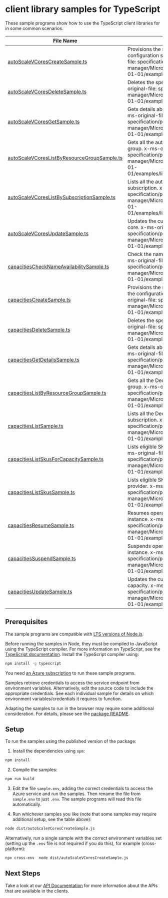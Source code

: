 # client library samples for TypeScript

These sample programs show how to use the TypeScript client libraries for in some common scenarios.

| **File Name**                                                                           | **Description**                                                                                                                                                                                                                                     |
| --------------------------------------------------------------------------------------- | --------------------------------------------------------------------------------------------------------------------------------------------------------------------------------------------------------------------------------------------------- |
| [autoScaleVCoresCreateSample.ts][autoscalevcorescreatesample]                           | Provisions the specified auto scale v-core based on the configuration specified in the request. x-ms-original-file: specification/powerbidedicated/resource-manager/Microsoft.PowerBIdedicated/stable/2021-01-01/examples/createAutoScaleVCore.json |
| [autoScaleVCoresDeleteSample.ts][autoscalevcoresdeletesample]                           | Deletes the specified auto scale v-core. x-ms-original-file: specification/powerbidedicated/resource-manager/Microsoft.PowerBIdedicated/stable/2021-01-01/examples/deleteAutoScaleVCore.json                                                        |
| [autoScaleVCoresGetSample.ts][autoscalevcoresgetsample]                                 | Gets details about the specified auto scale v-core. x-ms-original-file: specification/powerbidedicated/resource-manager/Microsoft.PowerBIdedicated/stable/2021-01-01/examples/getAutoScaleVCore.json                                                |
| [autoScaleVCoresListByResourceGroupSample.ts][autoscalevcoreslistbyresourcegroupsample] | Gets all the auto scale v-cores for the given resource group. x-ms-original-file: specification/powerbidedicated/resource-manager/Microsoft.PowerBIdedicated/stable/2021-01-01/examples/listAutoScaleVCoresInResourceGroup.json                     |
| [autoScaleVCoresListBySubscriptionSample.ts][autoscalevcoreslistbysubscriptionsample]   | Lists all the auto scale v-cores for the given subscription. x-ms-original-file: specification/powerbidedicated/resource-manager/Microsoft.PowerBIdedicated/stable/2021-01-01/examples/listAutoScaleVCoresInSubscription.json                       |
| [autoScaleVCoresUpdateSample.ts][autoscalevcoresupdatesample]                           | Updates the current state of the specified auto scale v-core. x-ms-original-file: specification/powerbidedicated/resource-manager/Microsoft.PowerBIdedicated/stable/2021-01-01/examples/updateAutoScaleVCore.json                                   |
| [capacitiesCheckNameAvailabilitySample.ts][capacitieschecknameavailabilitysample]       | Check the name availability in the target location. x-ms-original-file: specification/powerbidedicated/resource-manager/Microsoft.PowerBIdedicated/stable/2021-01-01/examples/checkNameAvailability.json                                            |
| [capacitiesCreateSample.ts][capacitiescreatesample]                                     | Provisions the specified Dedicated capacity based on the configuration specified in the request. x-ms-original-file: specification/powerbidedicated/resource-manager/Microsoft.PowerBIdedicated/stable/2021-01-01/examples/createCapacity.json      |
| [capacitiesDeleteSample.ts][capacitiesdeletesample]                                     | Deletes the specified Dedicated capacity. x-ms-original-file: specification/powerbidedicated/resource-manager/Microsoft.PowerBIdedicated/stable/2021-01-01/examples/deleteCapacity.json                                                             |
| [capacitiesGetDetailsSample.ts][capacitiesgetdetailssample]                             | Gets details about the specified dedicated capacity. x-ms-original-file: specification/powerbidedicated/resource-manager/Microsoft.PowerBIdedicated/stable/2021-01-01/examples/getCapacity.json                                                     |
| [capacitiesListByResourceGroupSample.ts][capacitieslistbyresourcegroupsample]           | Gets all the Dedicated capacities for the given resource group. x-ms-original-file: specification/powerbidedicated/resource-manager/Microsoft.PowerBIdedicated/stable/2021-01-01/examples/listCapacitiesInResourceGroup.json                        |
| [capacitiesListSample.ts][capacitieslistsample]                                         | Lists all the Dedicated capacities for the given subscription. x-ms-original-file: specification/powerbidedicated/resource-manager/Microsoft.PowerBIdedicated/stable/2021-01-01/examples/listCapacitiesInSubscription.json                          |
| [capacitiesListSkusForCapacitySample.ts][capacitieslistskusforcapacitysample]           | Lists eligible SKUs for a PowerBI Dedicated resource. x-ms-original-file: specification/powerbidedicated/resource-manager/Microsoft.PowerBIdedicated/stable/2021-01-01/examples/listSKUsForExisting.json                                            |
| [capacitiesListSkusSample.ts][capacitieslistskussample]                                 | Lists eligible SKUs for PowerBI Dedicated resource provider. x-ms-original-file: specification/powerbidedicated/resource-manager/Microsoft.PowerBIdedicated/stable/2021-01-01/examples/listSKUsForNew.json                                          |
| [capacitiesResumeSample.ts][capacitiesresumesample]                                     | Resumes operation of the specified Dedicated capacity instance. x-ms-original-file: specification/powerbidedicated/resource-manager/Microsoft.PowerBIdedicated/stable/2021-01-01/examples/resumeCapacity.json                                       |
| [capacitiesSuspendSample.ts][capacitiessuspendsample]                                   | Suspends operation of the specified dedicated capacity instance. x-ms-original-file: specification/powerbidedicated/resource-manager/Microsoft.PowerBIdedicated/stable/2021-01-01/examples/suspendCapacity.json                                     |
| [capacitiesUpdateSample.ts][capacitiesupdatesample]                                     | Updates the current state of the specified Dedicated capacity. x-ms-original-file: specification/powerbidedicated/resource-manager/Microsoft.PowerBIdedicated/stable/2021-01-01/examples/updateCapacity.json                                        |

## Prerequisites

The sample programs are compatible with [LTS versions of Node.js](https://github.com/nodejs/release#release-schedule).

Before running the samples in Node, they must be compiled to JavaScript using the TypeScript compiler. For more information on TypeScript, see the [TypeScript documentation][typescript]. Install the TypeScript compiler using:

```bash
npm install -g typescript
```

You need [an Azure subscription][freesub] to run these sample programs.

Samples retrieve credentials to access the service endpoint from environment variables. Alternatively, edit the source code to include the appropriate credentials. See each individual sample for details on which environment variables/credentials it requires to function.

Adapting the samples to run in the browser may require some additional consideration. For details, please see the [package README][package].

## Setup

To run the samples using the published version of the package:

1. Install the dependencies using `npm`:

```bash
npm install
```

2. Compile the samples:

```bash
npm run build
```

3. Edit the file `sample.env`, adding the correct credentials to access the Azure service and run the samples. Then rename the file from `sample.env` to just `.env`. The sample programs will read this file automatically.

4. Run whichever samples you like (note that some samples may require additional setup, see the table above):

```bash
node dist/autoScaleVCoresCreateSample.js
```

Alternatively, run a single sample with the correct environment variables set (setting up the `.env` file is not required if you do this), for example (cross-platform):

```bash
npx cross-env  node dist/autoScaleVCoresCreateSample.js
```

## Next Steps

Take a look at our [API Documentation][apiref] for more information about the APIs that are available in the clients.

[autoscalevcorescreatesample]: https://github.com/Azure/azure-sdk-for-js/blob/main/sdk/powerbidedicated/arm-powerbidedicated/samples/v4/typescript/src/autoScaleVCoresCreateSample.ts
[autoscalevcoresdeletesample]: https://github.com/Azure/azure-sdk-for-js/blob/main/sdk/powerbidedicated/arm-powerbidedicated/samples/v4/typescript/src/autoScaleVCoresDeleteSample.ts
[autoscalevcoresgetsample]: https://github.com/Azure/azure-sdk-for-js/blob/main/sdk/powerbidedicated/arm-powerbidedicated/samples/v4/typescript/src/autoScaleVCoresGetSample.ts
[autoscalevcoreslistbyresourcegroupsample]: https://github.com/Azure/azure-sdk-for-js/blob/main/sdk/powerbidedicated/arm-powerbidedicated/samples/v4/typescript/src/autoScaleVCoresListByResourceGroupSample.ts
[autoscalevcoreslistbysubscriptionsample]: https://github.com/Azure/azure-sdk-for-js/blob/main/sdk/powerbidedicated/arm-powerbidedicated/samples/v4/typescript/src/autoScaleVCoresListBySubscriptionSample.ts
[autoscalevcoresupdatesample]: https://github.com/Azure/azure-sdk-for-js/blob/main/sdk/powerbidedicated/arm-powerbidedicated/samples/v4/typescript/src/autoScaleVCoresUpdateSample.ts
[capacitieschecknameavailabilitysample]: https://github.com/Azure/azure-sdk-for-js/blob/main/sdk/powerbidedicated/arm-powerbidedicated/samples/v4/typescript/src/capacitiesCheckNameAvailabilitySample.ts
[capacitiescreatesample]: https://github.com/Azure/azure-sdk-for-js/blob/main/sdk/powerbidedicated/arm-powerbidedicated/samples/v4/typescript/src/capacitiesCreateSample.ts
[capacitiesdeletesample]: https://github.com/Azure/azure-sdk-for-js/blob/main/sdk/powerbidedicated/arm-powerbidedicated/samples/v4/typescript/src/capacitiesDeleteSample.ts
[capacitiesgetdetailssample]: https://github.com/Azure/azure-sdk-for-js/blob/main/sdk/powerbidedicated/arm-powerbidedicated/samples/v4/typescript/src/capacitiesGetDetailsSample.ts
[capacitieslistbyresourcegroupsample]: https://github.com/Azure/azure-sdk-for-js/blob/main/sdk/powerbidedicated/arm-powerbidedicated/samples/v4/typescript/src/capacitiesListByResourceGroupSample.ts
[capacitieslistsample]: https://github.com/Azure/azure-sdk-for-js/blob/main/sdk/powerbidedicated/arm-powerbidedicated/samples/v4/typescript/src/capacitiesListSample.ts
[capacitieslistskusforcapacitysample]: https://github.com/Azure/azure-sdk-for-js/blob/main/sdk/powerbidedicated/arm-powerbidedicated/samples/v4/typescript/src/capacitiesListSkusForCapacitySample.ts
[capacitieslistskussample]: https://github.com/Azure/azure-sdk-for-js/blob/main/sdk/powerbidedicated/arm-powerbidedicated/samples/v4/typescript/src/capacitiesListSkusSample.ts
[capacitiesresumesample]: https://github.com/Azure/azure-sdk-for-js/blob/main/sdk/powerbidedicated/arm-powerbidedicated/samples/v4/typescript/src/capacitiesResumeSample.ts
[capacitiessuspendsample]: https://github.com/Azure/azure-sdk-for-js/blob/main/sdk/powerbidedicated/arm-powerbidedicated/samples/v4/typescript/src/capacitiesSuspendSample.ts
[capacitiesupdatesample]: https://github.com/Azure/azure-sdk-for-js/blob/main/sdk/powerbidedicated/arm-powerbidedicated/samples/v4/typescript/src/capacitiesUpdateSample.ts
[apiref]: https://docs.microsoft.com/javascript/api/@azure/arm-powerbidedicated?view=azure-node-preview
[freesub]: https://azure.microsoft.com/free/
[package]: https://github.com/Azure/azure-sdk-for-js/tree/main/sdk/powerbidedicated/arm-powerbidedicated/README.md
[typescript]: https://www.typescriptlang.org/docs/home.html